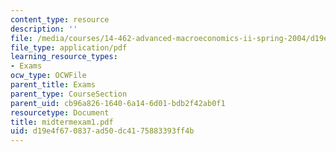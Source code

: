 ```yaml
---
content_type: resource
description: ''
file: /media/courses/14-462-advanced-macroeconomics-ii-spring-2004/d19e4f670837ad50dc4175883393ff4b_midtermexam1.pdf
file_type: application/pdf
learning_resource_types:
- Exams
ocw_type: OCWFile
parent_title: Exams
parent_type: CourseSection
parent_uid: cb96a826-1640-6a14-6d01-bdb2f42ab0f1
resourcetype: Document
title: midtermexam1.pdf
uid: d19e4f67-0837-ad50-dc41-75883393ff4b
---
```

